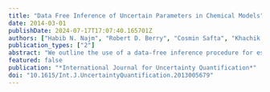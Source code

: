 ```yaml
---
title: "Data Free Inference of Uncertain Parameters in Chemical Models"
date: 2014-03-01
publishDate: 2024-07-17T17:07:40.165701Z
authors: ["Habib N. Najm", "Robert D. Berry", "Cosmin Safta", "Khachik Sargsyan", "Bert Debusschere"]
publication_types: ["2"]
abstract: "We outline the use of a data-free inference procedure for estimation of uncertain model parameters for a chemical model of methane-air ignition. The method involves a nested pair of Markov chains, exploring both the data and parametric spaces, to discover a pooled joint posterior consistent with available information. We describe the highlights of the method, and detail its particular implementation in the system at hand. We examine the performance of the procedure, focusing on the robustness and convergence of the estimated joint parameter posterior with increasing number of data chain samples. We also comment on comparisons of this posterior with the missing reference posterior density."
featured: false
publication: "*International Journal for Uncertainty Quantification*"
doi: "10.1615/Int.J.UncertaintyQuantification.2013005679"
---
```


